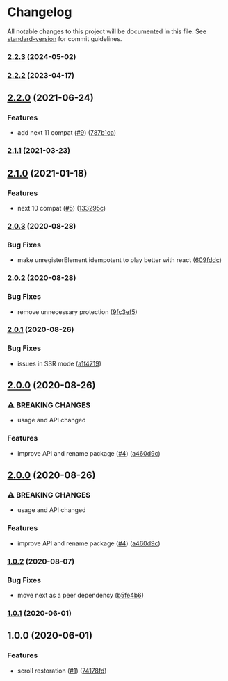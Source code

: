 # Changelog

All notable changes to this project will be documented in this file. See [standard-version](https://github.com/conventional-changelog/standard-version) for commit guidelines.

### [2.2.3](https://github.com/moraleja39/next-router-scroll/compare/v2.2.2...v2.2.3) (2024-05-02)

### [2.2.2](https://github.com/moraleja39/next-router-scroll/compare/v2.2.0...v2.2.2) (2023-04-17)

## [2.2.0](https://github.com/moxystudio/next-router-scroll/compare/v2.1.1...v2.2.0) (2021-06-24)


### Features

* add next 11 compat ([#9](https://github.com/moxystudio/next-router-scroll/issues/9)) ([787b1ca](https://github.com/moxystudio/next-router-scroll/commit/787b1ca9368280935d58eb16842b5316a459ea37))

### [2.1.1](https://github.com/moxystudio/next-router-scroll/compare/v2.1.0...v2.1.1) (2021-03-23)

## [2.1.0](https://github.com/moxystudio/next-router-scroll/compare/v2.0.3...v2.1.0) (2021-01-18)


### Features

* next 10 compat ([#5](https://github.com/moxystudio/next-router-scroll/issues/5)) ([133295c](https://github.com/moxystudio/next-router-scroll/commit/133295c9bffc03a4d1278a15eb142bebb96e4451))

### [2.0.3](https://github.com/moxystudio/next-router-scroll/compare/v2.0.2...v2.0.3) (2020-08-28)


### Bug Fixes

* make unregisterElement idempotent to play better with react ([609fddc](https://github.com/moxystudio/next-router-scroll/commit/609fddca2265a208bdd022c8500e9cd946b7634c))

### [2.0.2](https://github.com/moxystudio/next-router-scroll/compare/v2.0.1...v2.0.2) (2020-08-28)


### Bug Fixes

* remove unnecessary protection ([9fc3ef5](https://github.com/moxystudio/next-router-scroll/commit/9fc3ef5da0f87b72c9244384fe96aa114e6d1e94))

### [2.0.1](https://github.com/moxystudio/next-router-scroll/compare/v2.0.0...v2.0.1) (2020-08-26)


### Bug Fixes

* issues in SSR mode ([a1f4719](https://github.com/moxystudio/next-router-scroll/commit/a1f4719fc7de5b5d56d3b1cac825af4527bf5aa8))

## [2.0.0](https://github.com/moxystudio/next-router-scroll/compare/v1.0.2...v2.0.0) (2020-08-26)


### ⚠ BREAKING CHANGES

* usage and API changed

### Features

* improve API and rename package ([#4](https://github.com/moxystudio/next-router-scroll/issues/4)) ([a460d9c](https://github.com/moxystudio/next-router-scroll/commit/a460d9c7168b47f198c61cc095f9a7d140aa81e8))

## [2.0.0](https://github.com/moxystudio/next-router-scroll/compare/v1.0.2...v2.0.0) (2020-08-26)


### ⚠ BREAKING CHANGES

* usage and API changed

### Features

* improve API and rename package ([#4](https://github.com/moxystudio/next-router-scroll/issues/4)) ([a460d9c](https://github.com/moxystudio/next-router-scroll/commit/a460d9c7168b47f198c61cc095f9a7d140aa81e8))

### [1.0.2](https://github.com/moxystudio/next-scroll-behavior/compare/v1.0.1...v1.0.2) (2020-08-07)


### Bug Fixes

* move next as a peer dependency ([b5fe4b6](https://github.com/moxystudio/next-scroll-behavior/commit/b5fe4b64b60813f3bee08cb48fc52c9d2234974d))

### [1.0.1](https://github.com/moxystudio/next-scroll-behavior/compare/v1.0.0...v1.0.1) (2020-06-01)

## 1.0.0 (2020-06-01)


### Features

* scroll restoration ([#1](https://github.com/moxystudio/next-scroll-behavior/issues/1)) ([74178fd](https://github.com/moxystudio/next-scroll-behavior/commit/74178fd08f8ddb3e42981bf829b21f7729f6738f))
